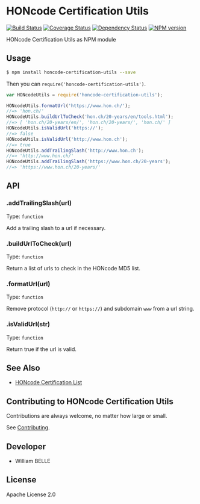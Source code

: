 HONcode Certification Utils
===========================

[![Build Status][travis-image]][travis-url]
[![Coverage Status][coverage-image]][coverage-url]
[![Dependency Status][gemnasium-image]][gemnasium-url]
[![NPM version][npm-image]][npm-url]

HONcode Certification Utils as NPM module

Usage
-----

```bash
$ npm install honcode-certification-utils --save
```

Then you can `require('honcode-certification-utils')`.

```js
var HONcodeUtils = require('honcode-certification-utils');

HONcodeUtils.formatUrl('https://www.hon.ch/');
//=> 'hon.ch/'
HONcodeUtils.buildUrlToCheck('hon.ch/20-years/en/tools.html');
//=> [ 'hon.ch/20-years/en/', 'hon.ch/20-years/', 'hon.ch/' ]
HONcodeUtils.isValidUrl('https://');
//=> false
HONcodeUtils.isValidUrl('http://www.hon.ch');
//=> true
HONcodeUtils.addTrailingSlash('http://www.hon.ch');
//=> 'http://www.hon.ch/'
HONcodeUtils.addTrailingSlash('https://www.hon.ch/20-years');
//=> 'https://www.hon.ch/20-years/'
```

API
---

### .addTrailingSlash(url)

Type: `function`

Add a trailing slash to a url if necessary.

### .buildUrlToCheck(url)

Type: `function`

Return a list of urls to check in the HONcode MD5 list.

### .formatUrl(url)

Type: `function`

Remove protocol (`http://` or `https://`) and subdomain `www` from a url string.

### .isValidUrl(str)

Type: `function`

Return true if the url is valid.

See Also
--------

  * [HONcode Certification List](https://github.com/healthonnet/honcode-certification-list)

Contributing to HONcode Certification Utils
-------------------------------------------

Contributions are always welcome, no matter how large or small.

See [Contributing](CONTRIBUTING.md).

Developer
---------

  * William BELLE

License
-------

Apache License 2.0


[npm-image]: https://img.shields.io/npm/v/honcode-certification-utils.svg
[npm-url]: https://www.npmjs.com/package/honcode-certification-utils
[travis-image]: https://travis-ci.org/healthonnet/honcode-certification-utils.svg?branch=master
[travis-url]: https://travis-ci.org/healthonnet/honcode-certification-utils
[coverage-image]: https://coveralls.io/repos/github/healthonnet/honcode-certification-utils/badge.svg
[coverage-url]: https://coveralls.io/github/healthonnet/honcode-certification-utils
[gemnasium-image]: https://gemnasium.com/badges/github.com/healthonnet/honcode-certification-utils.svg
[gemnasium-url]: https://gemnasium.com/github.com/healthonnet/honcode-certification-utils
